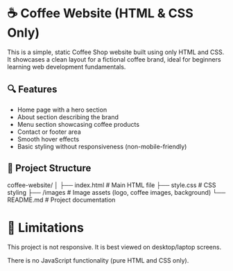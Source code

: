 # ☕ Coffee Website (HTML & CSS Only)

This is a simple, static Coffee Shop website built using only HTML and CSS. It showcases a clean layout for a fictional coffee brand, ideal for beginners learning web development fundamentals.

## 🔍 Features

- Home page with a hero section
- About section describing the brand
- Menu section showcasing coffee products
- Contact or footer area
- Smooth hover effects
- Basic styling without responsiveness (non-mobile-friendly)

## 📁 Project Structure
coffee-website/
│
├── index.html # Main HTML file
├── style.css # CSS styling
├── /images # Image assets (logo, coffee images, background)
└── README.md # Project documentation
# 🚫 Limitations
This project is not responsive. It is best viewed on desktop/laptop screens.

There is no JavaScript functionality (pure HTML and CSS only).
